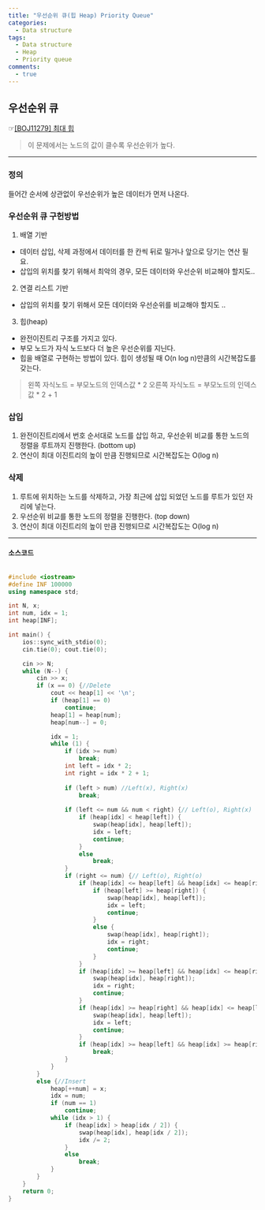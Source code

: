 ```yaml
---
title: "우선순위 큐(힙 Heap) Priority Queue"
categories:
  - Data structure
tags:
  - Data structure
  - Heap
  - Priority queue
comments:
  - true
---
```


## 우선순위 큐
 ☞[[BOJ11279] 최대 힙](https://www.acmicpc.net/problem/11279)

>이 문제에서는 노드의 값이 클수록 우선순위가 높다.

---


### 정의
들어간 순서에 상관없이 우선순위가 높은 데이터가 먼저 나온다.<br>

### 우선순위 큐 구헌방법
1. 배열 기반 
- 데이터 삽입, 삭제 과정에서 데이터를 한 칸씩 뒤로 밀거나 앞으로 당기는 연산 필요.
- 삽입의 위치를 찾기 위해서 최악의 경우, 모든 데이터와 우선순위 비교해야 할지도..
2. 연결 리스트 기반
- 삽입의 위치를 찾기 위해서 모든 데이터와 우선순위를 비교해야 할지도 ..
3. 힙(heap)
- 완전이진트리 구조를 가지고 있다.
- 부모 노드가 자식 노드보다 더 높은 우선순위를 지닌다.
- 힙을 배열로 구현하는 방법이 있다. 힙이 생성될 때 O(n log n)만큼의 시간복잡도를 갖는다.


>왼쪽 자식노드   = 부모노드의 인덱스값 * 2
>오른쪽 자식노드 = 부모노드의 인덱스값 * 2 + 1

### 삽입
1. 완전이진트리에서 번호 순서대로 노드를 삽입 하고, 우선순위 비교를 통한 노드의 정렬을 루트까지 진행한다. (bottom up)
2. 연산이 최대 이진트리의 높이 만큼 진행되므로 시간복잡도는 O(log n)

### 삭제
1. 루트에 위치하는 노드를 삭제하고, 가장 최근에 삽입 되었던 노드를 루트가 있던 자리에 넣는다.
2. 우선순위 비교를 통한 노드의 정렬을 진행한다. (top down)
3. 연산이 최대 이진트리의 높이 만큼 진행되므로 시간복잡도는 O(log n)

---

#### 소스코드

```cpp

#include <iostream>
#define INF 100000
using namespace std;

int N, x;
int num, idx = 1;
int heap[INF];

int main() {
	ios::sync_with_stdio(0);
	cin.tie(0);	cout.tie(0);

	cin >> N;
	while (N--) {
		cin >> x;
		if (x == 0) {//Delete
			cout << heap[1] << '\n';
			if (heap[1] == 0)
				continue;
			heap[1] = heap[num]; 
			heap[num--] = 0;

			idx = 1;
			while (1) {
				if (idx >= num)
					break;
				int left = idx * 2;
				int right = idx * 2 + 1;
				
				if (left > num) //Left(x), Right(x)
					break;
				
				if (left <= num && num < right) {// Left(o), Right(x)
					if (heap[idx] < heap[left]) {
						swap(heap[idx], heap[left]);
						idx = left;
						continue;
					}
					else
						break;
				}
				if (right <= num) {// Left(o), Right(o)
					if (heap[idx] <= heap[left] && heap[idx] <= heap[right]) {//both of sub trees have bigger value their super tree
						if (heap[left] >= heap[right]) {
							swap(heap[idx], heap[left]);
							idx = left;
							continue;
						}
						else {
							swap(heap[idx], heap[right]);
							idx = right;
							continue;
						}
					}
					if (heap[idx] >= heap[left] && heap[idx] <= heap[right]) {//only right sub tree have bigger value its super tree
						swap(heap[idx], heap[right]);
						idx = right;
						continue;
					}
					if (heap[idx] >= heap[right] && heap[idx] <= heap[left]) {//only left sub tree have bigger value its super tree
						swap(heap[idx], heap[left]);
						idx = left;
						continue;
					}
					if (heap[idx] >= heap[left] && heap[idx] >= heap[right])//both of them have less value
						break;
				}
			}
		}
		else {//Insert
			heap[++num] = x;
			idx = num;
			if (num == 1)
				continue;
			while (idx > 1) {
				if (heap[idx] > heap[idx / 2]) {
					swap(heap[idx], heap[idx / 2]);
					idx /= 2;
				}
				else
					break;
			}
		}
	}
	return 0;
}
```